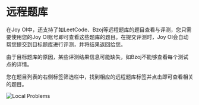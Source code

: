 ﻿# 远程题库

在Joy OI中，还支持了如LeetCode、Bzoj等远程题库的题目查看与评测，您只需要使用您的Joy OI账号即可查看这些题库的题目。在提交评测时，Joy OI会自动帮您提交到目标题库进行评测，并将结果返回给您。

由于目标题库的原因，某些评测结果信息可能缺失，如Bzoj不能够查看每个测试点的详情。

您在题目列表的右侧标签筛选栏中，找到相应的远程题库标签并点击即可查看相关的题目。

![Local Problems](~/images/problem-list-remote-tag.png)